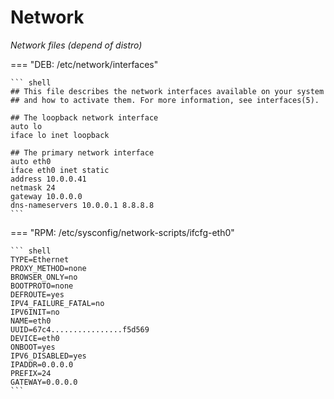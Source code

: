 # Network

*Network files (depend of distro)*

=== "DEB: /etc/network/interfaces"

    ``` shell
	## This file describes the network interfaces available on your system
	## and how to activate them. For more information, see interfaces(5).
	
	## The loopback network interface
	auto lo
	iface lo inet loopback
	
	## The primary network interface
	auto eth0
	iface eth0 inet static
	address 10.0.0.41
	netmask 24
	gateway 10.0.0.0
	dns-nameservers 10.0.0.1 8.8.8.8
    ```

=== "RPM: /etc/sysconfig/network-scripts/ifcfg-eth0"

    ``` shell
	TYPE=Ethernet
	PROXY_METHOD=none
	BROWSER_ONLY=no
	BOOTPROTO=none
	DEFROUTE=yes
	IPV4_FAILURE_FATAL=no
	IPV6INIT=no
	NAME=eth0
	UUID=67c4................f5d569
	DEVICE=eth0
	ONBOOT=yes
	IPV6_DISABLED=yes
	IPADDR=0.0.0.0
	PREFIX=24
	GATEWAY=0.0.0.0
    ```
